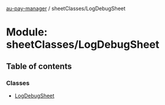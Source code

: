 [au-pay-manager](../README.md) / sheetClasses/LogDebugSheet

# Module: sheetClasses/LogDebugSheet

## Table of contents

### Classes

- [LogDebugSheet](../classes/sheetClasses_LogDebugSheet.LogDebugSheet.md)
